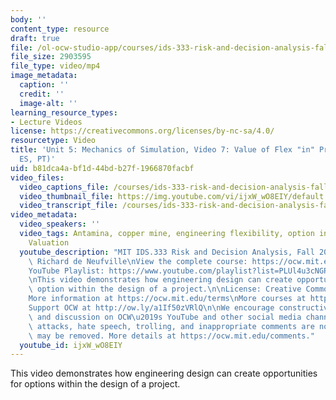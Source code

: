 ```yaml
---
body: ''
content_type: resource
draft: true
file: /ol-ocw-studio-app/courses/ids-333-risk-and-decision-analysis-fall-2021/unit_5_simulation_video_7_en_us_mta_release_360p_16_9.mp4
file_size: 2903595
file_type: video/mp4
image_metadata:
  caption: ''
  credit: ''
  image-alt: ''
learning_resource_types:
- Lecture Videos
license: https://creativecommons.org/licenses/by-nc-sa/4.0/
resourcetype: Video
title: 'Unit 5: Mechanics of Simulation, Video 7: Value of Flex "in" Project (EN,
  ES, PT)'
uid: b81dca4a-bf1d-44bd-b27f-1966870facbf
video_files:
  video_captions_file: /courses/ids-333-risk-and-decision-analysis-fall-2021/unit_5_simulation_video_7_en_us_mta_release_captions.srt
  video_thumbnail_file: https://img.youtube.com/vi/ijxW_wO8EIY/default.jpg
  video_transcript_file: /courses/ids-333-risk-and-decision-analysis-fall-2021/unit_5_simulation_video_7_en_us_mta_release_transcript.pdf
video_metadata:
  video_speakers: ''
  video_tags: Antamina, copper mine, engineering flexibility, option in project, Excel,
    Valuation
  youtube_description: "MIT IDS.333 Risk and Decision Analysis, Fall 2021\nInstructor:\
    \ Richard de Neufville\nView the complete course: https://ocw.mit.edu/courses/ids-333-risk-and-decision-analysis-fall-2021/\n\
    YouTube Playlist: https://www.youtube.com/playlist?list=PLUl4u3cNGP62jwhTqp8_1kwrkDkxZhpQC\n\
    \nThis video demonstrates how engineering design can create opportunities for\
    \ option within the design of a project.\n\nLicense: Creative Commons BY-NC-SA\n\
    More information at https://ocw.mit.edu/terms\nMore courses at https://ocw.mit.edu\n\
    Support OCW at http://ow.ly/a1If50zVRlQ\n\nWe encourage constructive comments\
    \ and discussion on OCW\u2019s YouTube and other social media channels. Personal\
    \ attacks, hate speech, trolling, and inappropriate comments are not allowed and\
    \ may be removed. More details at https://ocw.mit.edu/comments."
  youtube_id: ijxW_wO8EIY
---
```

This video demonstrates how engineering design can create opportunities for options within the design of a project.
